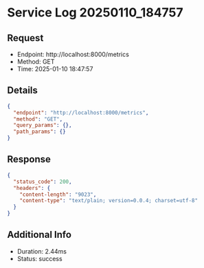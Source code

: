 # Service Log 20250110_184757

## Request
- Endpoint: http://localhost:8000/metrics
- Method: GET
- Time: 2025-01-10 18:47:57

## Details
```json
{
  "endpoint": "http://localhost:8000/metrics",
  "method": "GET",
  "query_params": {},
  "path_params": {}
}
```

## Response
```json
{
  "status_code": 200,
  "headers": {
    "content-length": "9023",
    "content-type": "text/plain; version=0.0.4; charset=utf-8"
  }
}
```

## Additional Info
- Duration: 2.44ms
- Status: success
